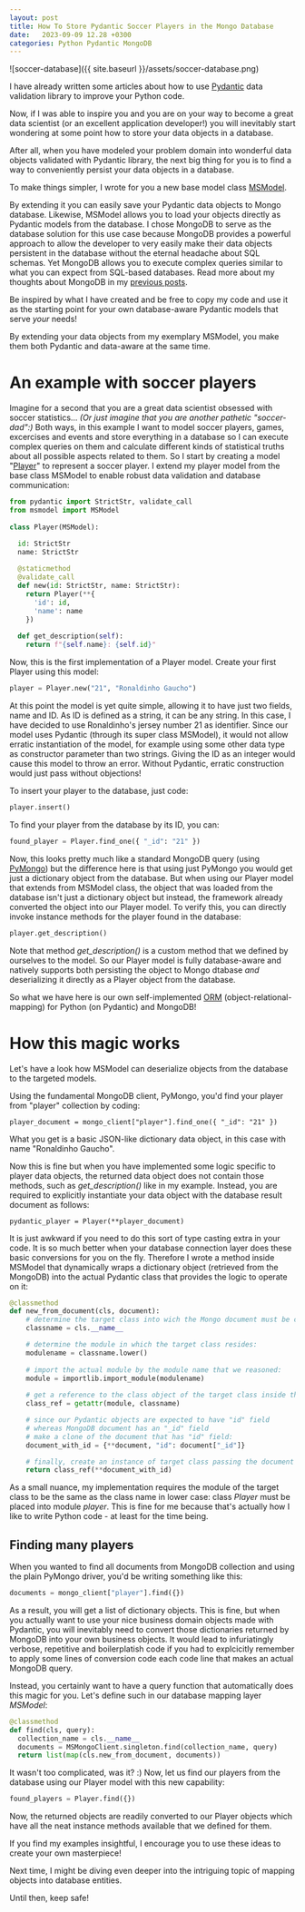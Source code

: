 ```yaml
---
layout: post
title: How To Store Pydantic Soccer Players in the Mongo Database
date:   2023-09-09 12.28 +0300
categories: Python Pydantic MongoDB
---
```


![soccer-database]({{ site.baseurl }}/assets/soccer-database.png)

I have already written some articles about how to use [Pydantic](https://pydantic.dev/) data validation
library to improve your Python code.

Now, if I was able to inspire you and you are on your way to become 
a great data scientist (or an excellent application developer!)
you will inevitably start wondering at some point 
how to store your data objects in a database. 

After all, when you have modeled your problem domain into wonderful
data objects validated with Pydantic library, the next big thing for 
you is to find a way to conveniently persist your data objects in
a database. 

To make things simpler, I wrote for you a new base model class 
[MSModel](https://github.com/develprr/utility/blob/main/src/msmodel.py). 

By extending it you can easily save your Pydantic data objects
to Mongo database. Likewise, MSModel allows you to load your objects
directly as Pydantic models from the database. I chose MongoDB to serve
as the database solution for this use case because MongoDB provides
a powerful approach to allow the developer to very easily 
make their data objects persistent in the database without the eternal 
headache about SQL schemas. Yet MongoDB allows you to execute complex queries similar
to what you can expect from SQL-based databases. Read more about my
thoughts about MongoDB in my [previous posts](https://www.metamatic.net/metamatic/systems/2023/03/30/why-mongodb-still-kicks-ass.html).

Be inspired by what I have created and be free to copy my code 
and use it as the starting point for your own database-aware
Pydantic models that serve *your* needs!

By extending your data objects from my exemplary MSModel, you make them both
Pydantic and data-aware at the same time.

# An example with soccer players

Imagine for a second that you are a great data scientist obsessed with
soccer statistics... *(Or just imagine that you are another pathetic "soccer-dad":)*
Both ways, in this example I want to model soccer players, games, excercises
and events and store everything in a database so I can execute
complex queries on them and calculate different kinds of statistical 
truths about all possible aspects related to them. So I start by creating a model "[Player](https://github.com/develprr/utility/blob/main/src/player.py)"
to represent a soccer player. I extend my player model from the base class MSModel to enable
robust data validation and database communication:

```python
from pydantic import StrictStr, validate_call
from msmodel import MSModel
  
class Player(MSModel):

  id: StrictStr
  name: StrictStr
  
  @staticmethod
  @validate_call
  def new(id: StrictStr, name: StrictStr):
    return Player(**{
      'id': id,
      'name': name
    })
    
  def get_description(self):
    return f"{self.name}: {self.id}"
```
Now, this is the first implementation of a Player model. Create your
first Player using this model:

```python
player = Player.new("21", "Ronaldinho Gaucho")
```

At this point the model is yet quite simple, allowing it to have
just two fields, name and ID. As ID is defined as a string, 
it can be any string. In this case, I have decided to use Ronaldinho's
jersey number 21 as identifier. Since our model uses Pydantic (through
its super class MSModel), it would not allow erratic instantiation
of the model, for example using some other data type as constructor
parameter than two strings. Giving the ID as an integer would cause
this model to throw an error. Without Pydantic, erratic construction
would just pass without objections!

To insert your player to the database, just code:
```python
player.insert()
```
To find your player from the database by its ID, you can:
```python
found_player = Player.find_one({ "_id": "21" }) 
```
Now, this looks pretty much like a standard MongoDB query (using [PyMongo](https://pymongo.readthedocs.io/en/stable/index.html))
but the difference here is that using just PyMongo you would get just
a dictionary object from the database. But when using our Player model
that extends from MSModel class, the object that was loaded from the
database isn't just a dictionary object but instead, the framework
already converted the object into our Player model.
To verify this, you can directly invoke instance methods for the 
player found in the database:

```python
player.get_description()
```
Note that method *get_description()* is a custom method that 
we defined by ourselves to the model. So our Player model
is fully database-aware and natively supports both persisting
the object to Mongo dtabase *and* deserializing it directly as
a Player object from the database.

So what we have here is our own self-implemented [ORM](https://en.wikipedia.org/wiki/Object%E2%80%93relational_mapping)
(object-relational-mapping) for Python (on Pydantic) and MongoDB!

# How this magic works

Let's have a look how MSModel can deserialize objects from the database
to the targeted models.

Using the fundamental MongoDB client, PyMongo,
you'd find your player from "player" collection by coding:
```
player_document = mongo_client["player"].find_one({ "_id": "21" })
```
What you get is a basic JSON-like dictionary data object, in this case
with name "Ronaldinho Gaucho".

Now this is fine but when you have implemented some logic specific
to player data objects, the returned data object does not contain those
methods, such as *get_description()* like in my example. 
Instead, you are required to explicitly instantiate your data object
with the database result document as follows:

```
pydantic_player = Player(**player_document)
```

It is just awkward if you need to do this sort of type casting extra in your code.
It is so much better when your database connection layer does
these basic conversions for you on the fly.
Therefore I wrote a method inside MSModel that dynamically wraps a 
dictionary object (retrieved from the MongoDB) into the actual Pydantic class
that provides the logic to operate on it:

```python
@classmethod
def new_from_document(cls, document):  
    # determine the target class into wich the Mongo document must be converted:
    classname = cls.__name__ 

    # determine the module in which the target class resides: 
    modulename = classname.lower()
    
    # import the actual module by the module name that we reasoned:
    module = importlib.import_module(modulename)
  
    # get a reference to the class object of the target class inside the module:
    class_ref = getattr(module, classname)

    # since our Pydantic objects are expected to have "id" field
    # whereas MongoDB document has an "_id" field
    # make a clone of the document that has "id" field:  
    document_with_id = {**document, "id": document["_id"]}

    # finally, create an instance of target class passing the document as constructor parameter:
    return class_ref(**document_with_id)
```

As a small nuance, my implementation requires the module of the target class
to be the same as the class name in lower case: class *Player* must be placed into 
module *player*. This is fine for me because that's actually how I like to write Python code - at least for the time being. 

## Finding many players

When you wanted to find all documents from MongoDB collection and using the plain
PyMongo driver, you'd be writing something like this:

```python
documents = mongo_client["player"].find({})
```

As a result, you will get a list of dictionary objects. This is fine,
but when you actually want to use your nice business domain objects made with
Pydantic, you will inevitably need to convert those dictionaries
returned by MongoDB into your own business objects. It would lead to
infuriatingly verbose, repetitive and boilerplatish code if you had 
to explcicitly remember to apply some lines of conversion code
each code line that makes an actual MongoDB query. 

Instead, you certainly want to have a query function that automatically does
this magic for you. Let's define such in our database mapping layer
*MSModel*:

```python
@classmethod
def find(cls, query):
  collection_name = cls.__name__
  documents = MSMongoClient.singleton.find(collection_name, query)
  return list(map(cls.new_from_document, documents))
```

It wasn't too complicated, was it? :) Now, let us find our players
from the database using our Player model with this new capability:

```python
found_players = Player.find({})
```
Now, the returned objects are readily converted to our Player objects
which have all the neat instance methods available that we
defined for them.

If you find my examples insightful, I encourage you to use these ideas 
to create your own masterpiece!

Next time, I might be diving even deeper into the intriguing topic 
of mapping objects into database entities.

Until then, keep safe!
